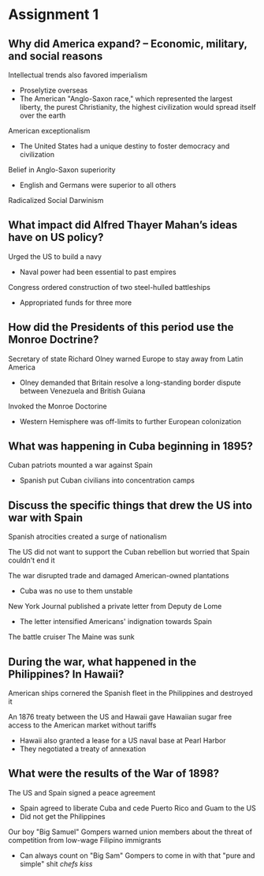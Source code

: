 # Assignment 1

## Why did America expand? – Economic, military, and social reasons

Intellectual trends also favored imperialism
- Proselytize overseas
- The American "Anglo-Saxon race," which represented the largest liberty, the
  purest Christianity, the highest civilization would spread itself over the
  earth

American exceptionalism
- The United States had a unique destiny to foster democracy and civilization

Belief in Anglo-Saxon superiority
- English and Germans were superior to all others

Radicalized Social Darwinism

## What impact did Alfred Thayer Mahan’s ideas have on US policy?

Urged the US to build a navy
- Naval power had been essential to past empires

Congress ordered construction of two steel-hulled battleships
- Appropriated funds for three more

## How did the Presidents of this period use the Monroe Doctrine?

Secretary of state Richard Olney warned Europe to stay away from Latin America
- Olney demanded that Britain resolve a long-standing border dispute between
  Venezuela and British Guiana

Invoked the Monroe Doctorine
- Western Hemisphere was off-limits to further European colonization

## What was happening in Cuba beginning in 1895?

Cuban patriots mounted a war against Spain
- Spanish put Cuban civilians into concentration camps

## Discuss the specific things that drew the US into war with Spain

Spanish atrocities created a surge of nationalism

The US did not want to support the Cuban rebellion but worried that Spain
couldn't end it

The war disrupted trade and damaged American-owned plantations
- Cuba was no use to them unstable

New York Journal published a private letter from Deputy de Lome
- The letter intensified Americans' indignation towards Spain

The battle cruiser The Maine was sunk

## During the war, what happened in the Philippines? In Hawaii?

American ships cornered the Spanish fleet in the Philippines and destroyed it

An 1876 treaty between the US and Hawaii gave Hawaiian sugar free access to the
American market without tariffs
- Hawaii also granted a lease for a US naval base at Pearl Harbor
- They negotiated a treaty of annexation

## What were the results of the War of 1898?

The US and Spain signed a peace agreement
- Spain agreed to liberate Cuba and cede Puerto Rico and Guam to the US
- Did not get the Philippines

Our boy "Big Samuel" Gompers warned union members about the threat of
competition from low-wage Filipino immigrants
- Can always count on "Big Sam" Gompers to come in with that "pure and simple"
  shit *chefs kiss*


